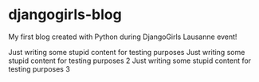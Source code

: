 # djangogirls-blog
My first blog created with Python during DjangoGirls Lausanne event!

Just writing some stupid content for testing purposes 
Just writing some stupid content for testing purposes 2
Just writing some stupid content for testing purposes 3
